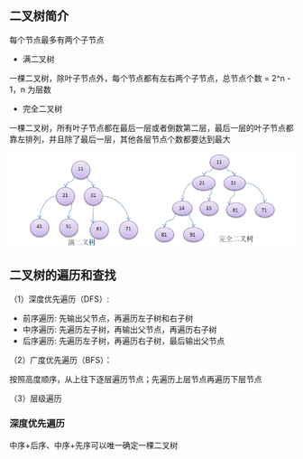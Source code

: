 ## 二叉树简介

每个节点最多有两个子节点

- 满二叉树

一棵二叉树，除叶子节点外，每个节点都有左右两个子节点，总节点个数 =  2^n - 1，n 为层数

- 完全二叉树

一棵二叉树，所有叶子节点都在最后一层或者倒数第二层，最后一层的叶子节点都靠左排列，并且除了最后一层，其他各层节点个数都要达到最大

![img](.assets/%E4%BA%8C%E5%8F%89%E6%A0%91/20200220094627861.png)

## 二叉树的遍历和查找

（1）深度优先遍历（DFS）:

- 前序遍历: 先输出父节点，再遍历左子树和右子树
- 中序遍历: 先遍历左子树，再输出父节点，再遍历右子树
- 后序遍历: 先遍历左子树，再遍历右子树，最后输出父节点

（2）广度优先遍历（BFS）：

按照高度顺序，从上往下逐层遍历节点；先遍历上层节点再遍历下层节点

（3）层级遍历

### 深度优先遍历

中序+后序、中序+先序可以唯一确定一棵二叉树